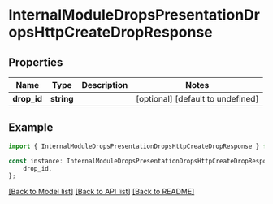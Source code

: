 # InternalModuleDropsPresentationDropsHttpCreateDropResponse


## Properties

Name | Type | Description | Notes
------------ | ------------- | ------------- | -------------
**drop_id** | **string** |  | [optional] [default to undefined]

## Example

```typescript
import { InternalModuleDropsPresentationDropsHttpCreateDropResponse } from 'not-games-sdk-public';

const instance: InternalModuleDropsPresentationDropsHttpCreateDropResponse = {
    drop_id,
};
```

[[Back to Model list]](../README.md#documentation-for-models) [[Back to API list]](../README.md#documentation-for-api-endpoints) [[Back to README]](../README.md)
